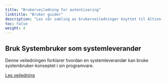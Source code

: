 ```yaml
---
title: "Brukerveiledning for autentisering"
linktitle: "Bruker guider"
description: "Les vår samling av brukerveiledninger knyttet til Altinn-autentisering."
toc: false
weight: 4
---
```


## Bruk Systembruker som systemleverandør

Denne veiledningen forklarer hvordan en systemleverandør kan bruke systembruker-konseptet i sin programvare.

[Les veiledning](systemvendor/systemauthentication-for-systemproviders)
